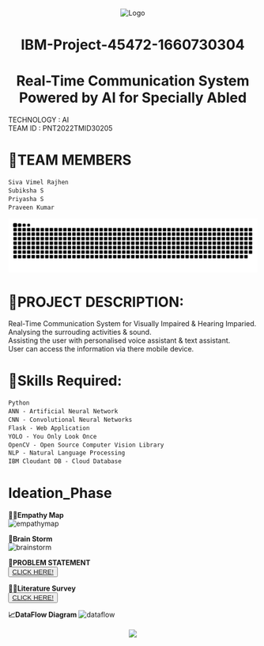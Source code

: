 <div align="center">

<!-- PROJECT LOGO -->

<br />

<img src="https://hispanicstar.org/wp-content/uploads/2020/03/ibm-logo-white.png" alt="Logo" width="640" height="256">
                   
# IBM-Project-45472-1660730304
  </div> 
  
  <div align="center">
  
 # **Real-Time Communication System Powered by AI for Specially Abled**      
   </div> 

TECHNOLOGY : AI        
TEAM ID : PNT2022TMID30205   

<!-- Video -->             

# **🐺TEAM MEMBERS**    
```html                      
Siva Vimel Rajhen
Subiksha S
Priyasha S
Praveen Kumar
```          
![](https://github.com/Platane/snk/raw/output/github-contribution-grid-snake.svg)


# **📜PROJECT DESCRIPTION:**          
Real-Time Communication System for Visually Impaired & Hearing Imparied.    
Analysing the surrouding activities & sound.      
Assisting the user with personalised voice assistant & text assistant.   
User can access the information via there mobile device.        

# **🎯Skills Required:**        
```html
Python
ANN - Artificial Neural Network
CNN - Convolutional Neural Networks
Flask - Web Application
YOLO - You Only Look Once
OpenCV - Open Source Computer Vision Library
NLP - Natural Language Processing
IBM Cloudant DB - Cloud Database
```

# **Ideation_Phase**    
**🕵️‍♂️Empathy Map**   
![empathymap](https://user-images.githubusercontent.com/87802556/195904731-2e6e95ad-21e3-42c1-8276-52b5127d220a.png)
   
   
**🧠Brain Storm**   
 ![brainstorm](https://user-images.githubusercontent.com/87802556/195905354-e44a7c9f-0215-4dbe-8047-0980987e3513.png)
  
              
**🦸PROBLEM STATEMENT**     
<button>
    <a href="https://github.com/IBM-EPBL/IBM-Project-45472-1660730304/blob/main/Project%20Design%20%26%20Planning/Ideation%20Phase/Problem%20Statement.pdf">CLICK HERE!  </a>
</button>     

**👨‍🎓Literature Survey**     
<button>
    <a href="https://github.com/IBM-EPBL/IBM-Project-45472-1660730304/blob/main/Project%20Design%20%26%20Planning/Ideation%20Phase/Literature%20Survey.pdf">CLICK HERE!  </a>
</button>  

**📈DataFlow Diagram**
 ![dataflow](https://user-images.githubusercontent.com/87802556/198961184-5239797a-5f69-44c3-bdf3-e628d13814d2.png)




<div align="center">
<img align="center" src="https://github.com/saadeghi/saadeghi/blob/master/dino.gif" />
  </div>



